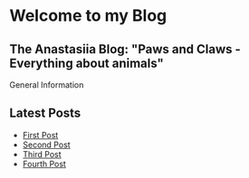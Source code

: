 <div class="home">
  <h1>Welcome to my Blog</h1>
  
  <section class="general-info">
    <h2>The Anastasiia Blog: "Paws and Claws - Everything about animals"</h2>
    <p>General Information</p>
  </section>

  <section class="latest-posts">
    <h2>Latest Posts</h2>
    <ul>
      <li><a href="https://23w-gbac.github.io/NastLenBlog/First_Post">First Post</a></li>
      <li><a href="/second_post">Second Post</a></li>
      <li><a href="/third_post">Third Post</a></li>
      <li><a href="/fourth_post">Fourth Post</a></li>
    </ul>
  </section>
  
</div>

